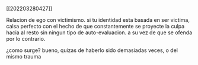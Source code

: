 [[202203280427]]

Relacion de ego con victimismo. si tu identidad esta basada en ser victima, calsa perfecto con el hecho de que constantemente se proyecte la culpa hacia al resto sin ningun tipo de auto-evaluacion. a su vez de que se ofenda por lo contrario.

¿como surge? bueno, quizas de haberlo sido demasiadas veces, o del mismo trauma